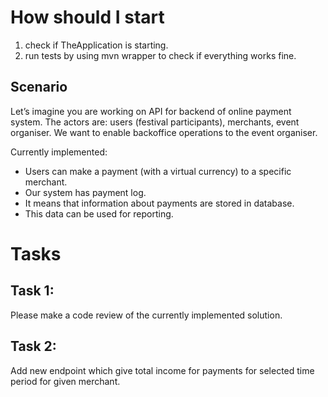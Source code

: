 # How should I start
1. check if TheApplication is starting.
2. run tests by using mvn wrapper to check if everything works fine.

## Scenario
Let’s imagine you are working on API for backend of online payment system.
The actors are: users (festival participants), merchants, event organiser.
We want to enable backoffice operations to the event organiser.

Currently implemented:
- Users can make a payment (with a virtual currency) to a specific merchant.
- Our system has payment log.
- It means that information about payments are stored in database.
- This data can be used for reporting.

# Tasks
## Task 1:
Please make a code review of the currently implemented solution.
## Task 2:
Add new endpoint which give total income for payments for selected time period for given merchant.